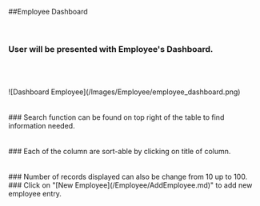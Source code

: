 ##Employee Dashboard
<br/>
<br/>
<br/>
### User will be presented with Employee's Dashboard.
<br/>
<br/>
<br/>
![Dashboard Employee](/Images/Employee/employee_dashboard.png)
<br/>
<br/>
<br/>
### Search function can be found on top right of the table to find information needed.
<br/>
<br/>
<br/>
### Each of the column are sort-able by clicking on title of column.
<br/>
<br/>
<br/>
### Number of records displayed can also be change from 10 up to 100.<div></div>
### Click on "[New Employee](/Employee/AddEmployee.md)" to add new employee entry.
